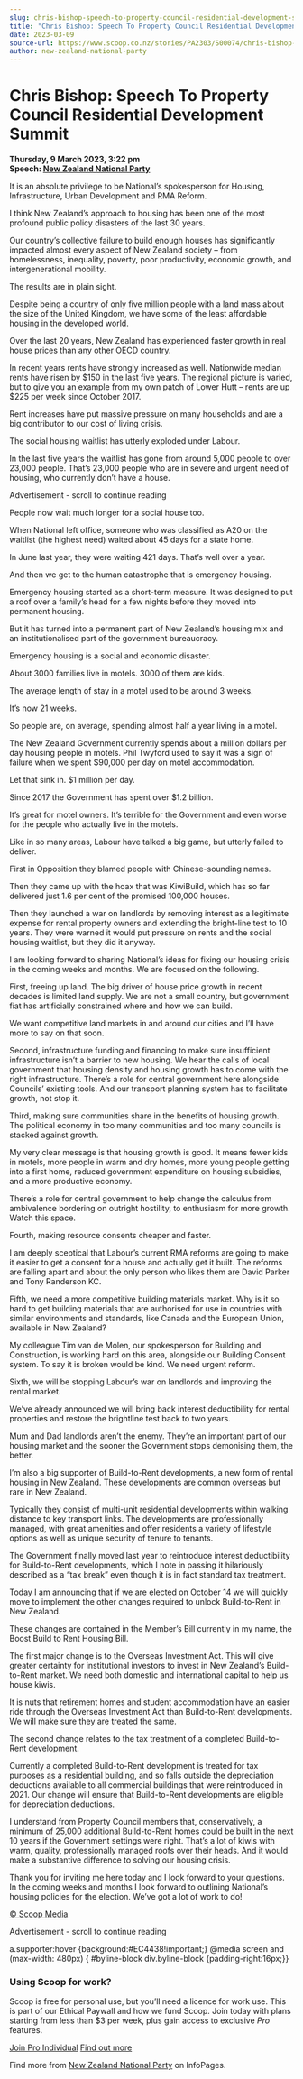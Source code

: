 ```yaml
---
slug: chris-bishop-speech-to-property-council-residential-development-summit
title: "Chris Bishop: Speech To Property Council Residential Development Summit"
date: 2023-03-09
source-url: https://www.scoop.co.nz/stories/PA2303/S00074/chris-bishop-speech-to-property-council-residential-development-summit.htm
author: new-zealand-national-party
---
```

Chris Bishop: Speech To Property Council Residential Development Summit
=======================================================================

**Thursday, 9 March 2023, 3:22 pm**  
**Speech: [New Zealand National Party](https://info.scoop.co.nz/New_Zealand_National_Party)**

It is an absolute privilege to be National’s spokesperson for Housing, Infrastructure, Urban Development and RMA Reform.

I think New Zealand’s approach to housing has been one of the most profound public policy disasters of the last 30 years.

Our country’s collective failure to build enough houses has significantly impacted almost every aspect of New Zealand society – from homelessness, inequality, poverty, poor productivity, economic growth, and intergenerational mobility.

The results are in plain sight.

Despite being a country of only five million people with a land mass about the size of the United Kingdom, we have some of the least affordable housing in the developed world.

Over the last 20 years, New Zealand has experienced faster growth in real house prices than any other OECD country.

In recent years rents have strongly increased as well. Nationwide median rents have risen by $150 in the last five years. The regional picture is varied, but to give you an example from my own patch of Lower Hutt – rents are up $225 per week since October 2017.

Rent increases have put massive pressure on many households and are a big contributor to our cost of living crisis.

The social housing waitlist has utterly exploded under Labour.

In the last five years the waitlist has gone from around 5,000 people to over 23,000 people. That’s 23,000 people who are in severe and urgent need of housing, who currently don’t have a house.

Advertisement - scroll to continue reading





People now wait much longer for a social house too.

When National left office, someone who was classified as A20 on the waitlist (the highest need) waited about 45 days for a state home.

In June last year, they were waiting 421 days. That’s well over a year.

And then we get to the human catastrophe that is emergency housing.

Emergency housing started as a short-term measure. It was designed to put a roof over a family’s head for a few nights before they moved into permanent housing.

But it has turned into a permanent part of New Zealand’s housing mix and an institutionalised part of the government bureaucracy.

Emergency housing is a social and economic disaster.

About 3000 families live in motels. 3000 of them are kids.

The average length of stay in a motel used to be around 3 weeks.

It’s now 21 weeks.

So people are, on average, spending almost half a year living in a motel.

The New Zealand Government currently spends about a million dollars per day housing people in motels. Phil Twyford used to say it was a sign of failure when we spent $90,000 per day on motel accommodation.

Let that sink in. $1 million per day.

Since 2017 the Government has spent over $1.2 billion.

It’s great for motel owners. It’s terrible for the Government and even worse for the people who actually live in the motels.

Like in so many areas, Labour have talked a big game, but utterly failed to deliver.

First in Opposition they blamed people with Chinese-sounding names.

Then they came up with the hoax that was KiwiBuild, which has so far delivered just 1.6 per cent of the promised 100,000 houses.

Then they launched a war on landlords by removing interest as a legitimate expense for rental property owners and extending the bright-line test to 10 years. They were warned it would put pressure on rents and the social housing waitlist, but they did it anyway.

I am looking forward to sharing National’s ideas for fixing our housing crisis in the coming weeks and months. We are focused on the following.

First, freeing up land. The big driver of house price growth in recent decades is limited land supply. We are not a small country, but government fiat has artificially constrained where and how we can build.

We want competitive land markets in and around our cities and I’ll have more to say on that soon.

Second, infrastructure funding and financing to make sure insufficient infrastructure isn’t a barrier to new housing. We hear the calls of local government that housing density and housing growth has to come with the right infrastructure. There’s a role for central government here alongside Councils’ existing tools. And our transport planning system has to facilitate growth, not stop it.

Third, making sure communities share in the benefits of housing growth. The political economy in too many communities and too many councils is stacked against growth.

My very clear message is that housing growth is good. It means fewer kids in motels, more people in warm and dry homes, more young people getting into a first home, reduced government expenditure on housing subsidies, and a more productive economy.

There’s a role for central government to help change the calculus from ambivalence bordering on outright hostility, to enthusiasm for more growth. Watch this space.

Fourth, making resource consents cheaper and faster.

I am deeply sceptical that Labour’s current RMA reforms are going to make it easier to get a consent for a house and actually get it built. The reforms are falling apart and about the only person who likes them are David Parker and Tony Randerson KC.

Fifth, we need a more competitive building materials market. Why is it so hard to get building materials that are authorised for use in countries with similar environments and standards, like Canada and the European Union, available in New Zealand?

My colleague Tim van de Molen, our spokesperson for Building and Construction, is working hard on this area, alongside our Building Consent system. To say it is broken would be kind. We need urgent reform.

Sixth, we will be stopping Labour’s war on landlords and improving the rental market.

We’ve already announced we will bring back interest deductibility for rental properties and restore the brightline test back to two years.

Mum and Dad landlords aren’t the enemy. They’re an important part of our housing market and the sooner the Government stops demonising them, the better.

I’m also a big supporter of Build-to-Rent developments, a new form of rental housing in New Zealand. These developments are common overseas but rare in New Zealand.

Typically they consist of multi-unit residential developments within walking distance to key transport links. The developments are professionally managed, with great amenities and offer residents a variety of lifestyle options as well as unique security of tenure to tenants.

The Government finally moved last year to reintroduce interest deductibility for Build-to-Rent developments, which I note in passing it hilariously described as a “tax break” even though it is in fact standard tax treatment.

Today I am announcing that if we are elected on October 14 we will quickly move to implement the other changes required to unlock Build-to-Rent in New Zealand.

These changes are contained in the Member’s Bill currently in my name, the Boost Build to Rent Housing Bill.

The first major change is to the Overseas Investment Act. This will give greater certainty for institutional investors to invest in New Zealand’s Build-to-Rent market. We need both domestic and international capital to help us house kiwis.

It is nuts that retirement homes and student accommodation have an easier ride through the Overseas Investment Act than Build-to-Rent developments. We will make sure they are treated the same.

The second change relates to the tax treatment of a completed Build-to-Rent development.

Currently a completed Build-to-Rent development is treated for tax purposes as a residential building, and so falls outside the depreciation deductions available to all commercial buildings that were reintroduced in 2021. Our change will ensure that Build-to-Rent developments are eligible for depreciation deductions.

I understand from Property Council members that, conservatively, a minimum of 25,000 additional Build-to-Rent homes could be built in the next 10 years if the Government settings were right. That’s a lot of kiwis with warm, quality, professionally managed roofs over their heads. And it would make a substantive difference to solving our housing crisis.

Thank you for inviting me here today and I look forward to your questions. In the coming weeks and months I look forward to outlining National’s housing policies for the election. We’ve got a lot of work to do!

[© Scoop Media](http://www.scoop.co.nz/about/terms.html)  

Advertisement - scroll to continue reading



a.supporter:hover {background:#EC4438!important;} @media screen and (max-width: 480px) { #byline-block div.byline-block {padding-right:16px;}}

### Using Scoop for work?

Scoop is free for personal use, but you’ll need a licence for work use. This is part of our Ethical Paywall and how we fund Scoop. Join today with plans starting from less than $3 per week, plus gain access to exclusive _Pro_ features.  
  
[Join Pro Individual](https://pro.scoop.co.nz/Individual/?from=ProIn24) [Find out more](https://pro.scoop.co.nz/using-scoop-for-work/?from=ProIn24)

Find more from [New Zealand National Party](https://info.scoop.co.nz/New_Zealand_National_Party) on InfoPages.